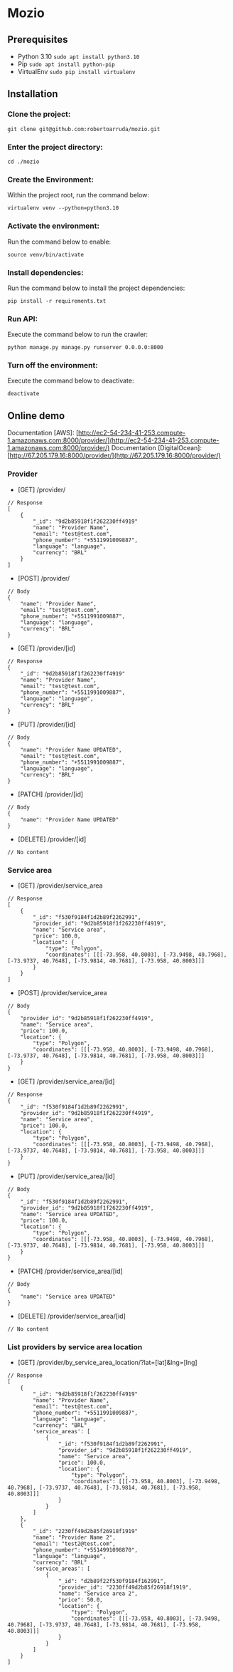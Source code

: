 # Mozio

## Prerequisites
- Python 3.10 `sudo apt install python3.10`
- Pip `sudo apt install python-pip`
- VirtualEnv `sudo pip install virtualenv`

## Installation

### Clone the project:
```
git clone git@github.com:robertoarruda/mozio.git
```

### Enter the project directory:
```
cd ./mozio
```

### Create the Environment:
Within the project root, run the command below:
```
virtualenv venv --python=python3.10
```

### Activate the environment:
Run the command below to enable:
```
source venv/bin/activate
```

### Install dependencies:
Run the command below to install the project dependencies:
```
pip install -r requirements.txt
```

### Run API:
Execute the command below to run the crawler:
```
python manage.py manage.py runserver 0.0.0.0:8000
```

### Turn off the environment:
Execute the command below to deactivate:
```
deactivate
```

## Online demo

Documentation [AWS]: [http://ec2-54-234-41-253.compute-1.amazonaws.com:8000/provider/](http://ec2-54-234-41-253.compute-1.amazonaws.com:8000/provider/)
Documentation [DigitalOcean]: [http://67.205.179.16:8000/provider/](http://67.205.179.16:8000/provider/)

### Provider

- [GET] /provider/
```
// Response
[
    {
        "_id": "9d2b85918f1f262230ff4919"
        "name": "Provider Name",
        "email": "test@test.com",
        "phone_number": "+5511991009887",
        "language": "language",
        "currency": "BRL"
    }
]
```

- [POST] /provider/
```
// Body
{
    "name": "Provider Name",
    "email": "test@test.com",
    "phone_number": "+5511991009887",
    "language": "language",
    "currency": "BRL"
}
```

- [GET] /provider/[id]
```
// Response
{
    "_id": "9d2b85918f1f262230ff4919"
    "name": "Provider Name",
    "email": "test@test.com",
    "phone_number": "+5511991009887",
    "language": "language",
    "currency": "BRL"
}
```

- [PUT] /provider/[id]
```
// Body
{
    "name": "Provider Name UPDATED",
    "email": "test@test.com",
    "phone_number": "+5511991009887",
    "language": "language",
    "currency": "BRL"
}
```

- [PATCH] /provider/[id]
```
// Body
{
    "name": "Provider Name UPDATED"
}
```

- [DELETE] /provider/[id]
```
// No content
```

### Service area

- [GET] /provider/service_area
```
// Response
[
    {
        "_id": "f530f9184f1d2b89f2262991",
        "provider_id": "9d2b85918f1f262230ff4919",
        "name": "Service area",
        "price": 100.0,
        "location": {
            "type": "Polygon",
            "coordinates": [[[-73.958, 40.8003], [-73.9498, 40.7968], [-73.9737, 40.7648], [-73.9814, 40.7681], [-73.958, 40.8003]]]
        }
    }
]
```

- [POST] /provider/service_area
```
// Body
{
	"provider_id": "9d2b85918f1f262230ff4919",
	"name": "Service area",
	"price": 100.0,
	"location": {
		"type": "Polygon",
		"coordinates": [[[-73.958, 40.8003], [-73.9498, 40.7968], [-73.9737, 40.7648], [-73.9814, 40.7681], [-73.958, 40.8003]]]
	}
}
```

- [GET] /provider/service_area/[id]
```
// Response
{
    "_id": "f530f9184f1d2b89f2262991",
	"provider_id": "9d2b85918f1f262230ff4919",
	"name": "Service area",
	"price": 100.0,
	"location": {
		"type": "Polygon",
		"coordinates": [[[-73.958, 40.8003], [-73.9498, 40.7968], [-73.9737, 40.7648], [-73.9814, 40.7681], [-73.958, 40.8003]]]
	}
}
```

- [PUT] /provider/service_area/[id]
```
// Body
{
    "_id": "f530f9184f1d2b89f2262991",
	"provider_id": "9d2b85918f1f262230ff4919",
	"name": "Service area UPDATED",
	"price": 100.0,
	"location": {
		"type": "Polygon",
		"coordinates": [[[-73.958, 40.8003], [-73.9498, 40.7968], [-73.9737, 40.7648], [-73.9814, 40.7681], [-73.958, 40.8003]]]
	}
}
```

- [PATCH] /provider/service_area/[id]
```
// Body
{
    "name": "Service area UPDATED"
}
```

- [DELETE] /provider/service_area/[id]
```
// No content
```

### List providers by service area location

- [GET] /provider/by_service_area_location/?lat=[lat]&lng=[lng]
```
// Response
[
	{
        "_id": "9d2b85918f1f262230ff4919"
        "name": "Provider Name",
        "email": "test@test.com",
        "phone_number": "+5511991009887",
        "language": "language",
        "currency": "BRL"
		'service_areas': [
			{
                "_id": "f530f9184f1d2b89f2262991",
                "provider_id": "9d2b85918f1f262230ff4919",
                "name": "Service area",
                "price": 100.0,
                "location": {
                    "type": "Polygon",
                    "coordinates": [[[-73.958, 40.8003], [-73.9498, 40.7968], [-73.9737, 40.7648], [-73.9814, 40.7681], [-73.958, 40.8003]]]
                }
			}
		]
	},
	{
        "_id": "2230ff49d2b85f26918f1919"
        "name": "Provider Name 2",
        "email": "test2@test.com",
        "phone_number": "+5514991098870",
        "language": "language",
        "currency": "BRL"
		'service_areas': [
			{
                "_id": "d2b89f22f530f9184f162991",
                "provider_id": "2230ff49d2b85f26918f1919",
                "name": "Service area 2",
                "price": 50.0,
                "location": {
                    "type": "Polygon",
                    "coordinates": [[[-73.958, 40.8003], [-73.9498, 40.7968], [-73.9737, 40.7648], [-73.9814, 40.7681], [-73.958, 40.8003]]]
                }
			}
		]
	}
]
```
